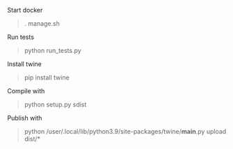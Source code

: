 Start docker

> . manage.sh

Run tests

> python run_tests.py

Install twine

> pip install twine

Compile with

> python setup.py sdist

Publish with

> python /user/.local/lib/python3.9/site-packages/twine/__main__.py upload dist/*